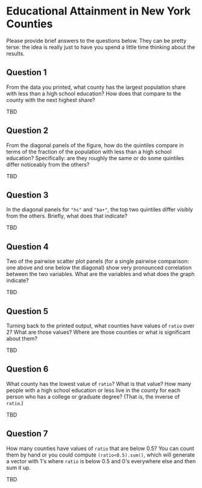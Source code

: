 # Educational Attainment in New York Counties

Please provide brief answers to the questions below. They can be pretty terse: the idea is really just to have you spend a little time thinking about the results.

## Question 1
From the data you printed, what county has the largest population share with less than a high school education? How does that compare to the county with the next highest share?

TBD

## Question 2
From the diagonal panels of the figure, how do the quintiles compare in terms of the fraction of the population with less than a high school education? Specifically: are they roughly the same or do some quintiles differ noticeably from the others?

TBD

## Question 3
In the diagonal panels for `"hs"` and `"ba+"`, the top two quintiles differ visibly from the others. Briefly, what does that indicate?

TBD

## Question 4
Two of the pairwise scatter plot panels (for a single pairwise comparison: one above and one below the diagonal) show very pronounced correlation between the two variables. What are the variables and what does the graph indicate?

TBD

## Question 5
Turning back to the printed output, what counties have values of `ratio` over 2? What are those values? Where are those counties or what is significant about them?

TBD

## Question 6
What county has the lowest value of `ratio`? What is that value? How many people with a high school education or less live in the county for each person who has a college or graduate degree? (That is, the inverse of `ratio`.)

TBD

## Question 7
How many counties have values of `ratio` that are below 0.5? You can count them by hand or you could compute `(ratio<0.5).sum()`, which will generate a vector with 1's where `ratio` is below 0.5 and 0's everywhere else and then sum it up.

TBD
